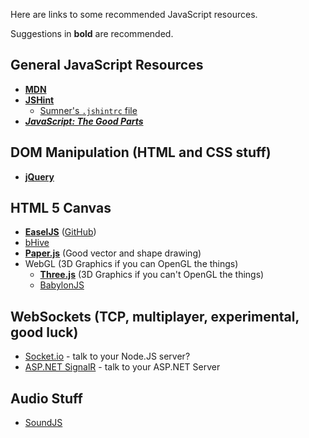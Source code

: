 Here are links to some recommended JavaScript resources.

Suggestions in **bold** are recommended.

## General JavaScript Resources
- [**MDN**](https://developer.mozilla.org/en-US/)
- [**JSHint**](http://jshint.com/about/)
    - [Sumner's `.jshintrc` file](http://www.the-evans.family/sumner/.jshintrc)
- [***JavaScript: The Good
  Parts***](https://www.amazon.com/JavaScript-Good-Parts-Douglas-Crockford/dp/0596517742%3FSubscriptionId%3DAKIAILSHYYTFIVPWUY6Q%26tag%3Dduckduckgo-ffsb-20%26linkCode%3Dxm2%26camp%3D2025%26creative%3D165953%26creativeASIN%3D0596517742)

## DOM Manipulation (HTML and CSS stuff)
- [**jQuery**](http://jquery.com/)

## HTML 5 Canvas
- [**EaselJS**](http://createjs.com/easeljs#!) ([GitHub](https://github.com/CreateJS/EaselJS))
- [bHive](http://bhivecanvas.com/)
- [**Paper.js**](http://paperjs.org/) (Good vector and shape drawing)
- WebGL (3D Graphics if you can OpenGL the things)
    - [**Three.js**](https://threejs.org/) (3D Graphics if you can't OpenGL the things)
    - [BabylonJS](http://babylonjs.com/)

## WebSockets (TCP, multiplayer, experimental, good luck)
- [Socket.io](http://socket.io/) - talk to your Node.JS server?
- [ASP.NET SignalR](http://signalr.net/) - talk to your ASP.NET Server

## Audio Stuff
- [SoundJS](http://createjs.com/docs/soundjs/modules/SoundJS.html)
